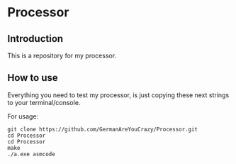 # Processor

## Introduction

This is a repository for my processor. 

## How to use

Everything you need to test my processor, is just copying these next strings to your terminal/console.

For usage:

```
git clone https://github.com/GermanAreYouCrazy/Processor.git
cd Processor
cd Processor
make
./a.exe asmcode
```

